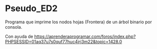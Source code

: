 # Pseudo_ED2

Programa que imprime los nodos hojas (Frontera) de un árbol binario por consola.


Con ayuda de https://aprenderaprogramar.com/foros/index.php?PHPSESSID=01aq37u7s0quf77huc4irj3m22&topic=1428.0
